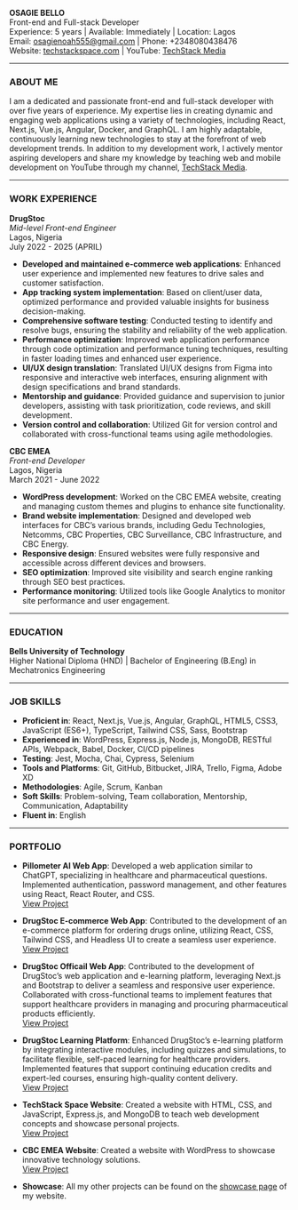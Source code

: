 **OSAGIE BELLO**  
Front-end and Full-stack Developer  
Experience: 5 years | Available: Immediately | Location: Lagos  
Email: osagienoah555@gmail.com | Phone: +2348080438476\
Website: [techstackspace.com](https://techstackspace.com) | YouTube: [TechStack Media](https://youtube.com/@techstackmedia)

---

### ABOUT ME

I am a dedicated and passionate front-end and full-stack developer with over five years of experience. My expertise lies in creating dynamic and engaging web applications using a variety of technologies, including React, Next.js, Vue.js, Angular, Docker, and GraphQL. I am highly adaptable, continuously learning new technologies to stay at the forefront of web development trends. In addition to my development work, I actively mentor aspiring developers and share my knowledge by teaching web and mobile development on YouTube through my channel, [TechStack Media](https://youtube.com/@techstackmedia).

---

### WORK EXPERIENCE

**DrugStoc**  
_Mid-level Front-end Engineer_  
Lagos, Nigeria  
July 2022 - 2025 (APRIL)

- **Developed and maintained e-commerce web applications**: Enhanced user experience and implemented new features to drive sales and customer satisfaction.
- **App tracking system implementation**: Based on client/user data, optimized performance and provided valuable insights for business decision-making.
- **Comprehensive software testing**: Conducted testing to identify and resolve bugs, ensuring the stability and reliability of the web application.
- **Performance optimization**: Improved web application performance through code optimization and performance tuning techniques, resulting in faster loading times and enhanced user experience.
- **UI/UX design translation**: Translated UI/UX designs from Figma into responsive and interactive web interfaces, ensuring alignment with design specifications and brand standards.
- **Mentorship and guidance**: Provided guidance and supervision to junior developers, assisting with task prioritization, code reviews, and skill development.
- **Version control and collaboration**: Utilized Git for version control and collaborated with cross-functional teams using agile methodologies.

**CBC EMEA**  
_Front-end Developer_  
Lagos, Nigeria  
March 2021 - June 2022

- **WordPress development**: Worked on the CBC EMEA website, creating and managing custom themes and plugins to enhance site functionality.
- **Brand website implementation**: Designed and developed web interfaces for CBC’s various brands, including Gedu Technologies, Netcomms, CBC Properties, CBC Surveillance, CBC Infrastructure, and CBC Energy.
- **Responsive design**: Ensured websites were fully responsive and accessible across different devices and browsers.
- **SEO optimization**: Improved site visibility and search engine ranking through SEO best practices.
- **Performance monitoring**: Utilized tools like Google Analytics to monitor site performance and user engagement.

---

### EDUCATION

**Bells University of Technology**  
Higher National Diploma (HND) | Bachelor of Engineering (B.Eng) in Mechatronics Engineering

---

### JOB SKILLS

- **Proficient in**: React, Next.js, Vue.js, Angular, GraphQL, HTML5, CSS3, JavaScript (ES6+), TypeScript, Tailwind CSS, Sass, Bootstrap
- **Experienced in**: WordPress, Express.js, Node.js, MongoDB, RESTful APIs, Webpack, Babel, Docker, CI/CD pipelines
- **Testing**: Jest, Mocha, Chai, Cypress, Selenium
- **Tools and Platforms**: Git, GitHub, Bitbucket, JIRA, Trello, Figma, Adobe XD
- **Methodologies**: Agile, Scrum, Kanban
- **Soft Skills**: Problem-solving, Team collaboration, Mentorship, Communication, Adaptability
- **Fluent in**: English

---

### PORTFOLIO

- **Pillometer AI Web App**: Developed a web application similar to ChatGPT, specializing in healthcare and pharmaceutical questions. Implemented authentication, password management, and other features using React, React Router, and CSS.  
  [View Project](https://pillometer.com/)

- **DrugStoc E-commerce Web App**: Contributed to the development of an e-commerce platform for ordering drugs online, utilizing React, CSS, Tailwind CSS, and Headless UI to create a seamless user experience.  
  [View Project](https://app.drugstoc.com)

- **DrugStoc Officail Web App**: Contributed to the development of DrugStoc’s web application and e-learning platform, leveraging Next.js and Bootstrap to deliver a seamless and responsive user experience. Collaborated with cross-functional teams to implement features that support healthcare providers in managing and procuring pharmaceutical products efficiently.  
  [View Project](https://drugstoc.com)

- **DrugStoc Learning Platform**: Enhanced DrugStoc’s e-learning platform by integrating interactive modules, including quizzes and simulations, to facilitate flexible, self-paced learning for healthcare providers. Implemented features that support continuing education credits and expert-led courses, ensuring high-quality content delivery.  
  [View Project](https://www.drugstoc.com/learning)

- **TechStack Space Website**: Created a website with HTML, CSS, and JavaScript, Express.js, and MongoDB to teach web development concepts and showcase personal projects.  
  [View Project](https://blog.techstackspace.com)

- **CBC EMEA Website**: Created a website with WordPress to showcase innovative technology solutions.  
  [View Project](https://cbcema.com)

- **Showcase**: All my other projects can be found on the [showcase page](https://techstackspace.com/projects) of my website.
